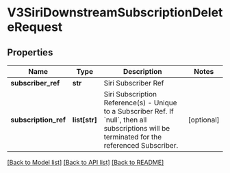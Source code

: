 # V3SiriDownstreamSubscriptionDeleteRequest

## Properties
Name | Type | Description | Notes
------------ | ------------- | ------------- | -------------
**subscriber_ref** | **str** | Siri Subscriber Ref | 
**subscription_ref** | **list[str]** | Siri Subscription Reference(s) - Unique to a Subscriber Ref.  If &#x60;null&#x60;, then all subscriptions will be terminated for the referenced Subscriber. | [optional] 

[[Back to Model list]](../README.md#documentation-for-models) [[Back to API list]](../README.md#documentation-for-api-endpoints) [[Back to README]](../README.md)

